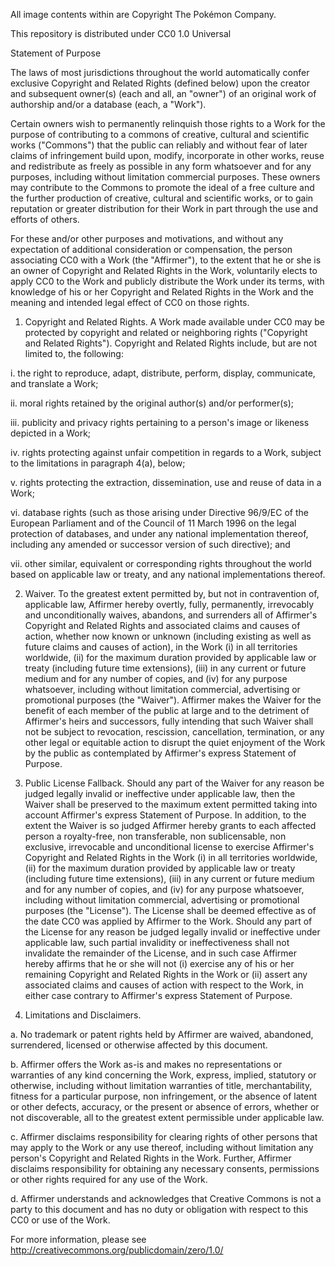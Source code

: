 All image contents within are Copyright The Pokémon Company.

This repository is distributed under CC0 1.0 Universal

Statement of Purpose

The laws of most jurisdictions throughout the world automatically confer
exclusive Copyright and Related Rights (defined below) upon the creator and
subsequent owner(s) (each and all, an "owner") of an original work of authorship
and/or a database (each, a "Work").

Certain owners wish to permanently relinquish those rights to a Work for the
purpose of contributing to a commons of creative, cultural and scientific works
("Commons") that the public can reliably and without fear of later claims of
infringement build upon, modify, incorporate in other works, reuse and
redistribute as freely as possible in any form whatsoever and for any purposes,
including without limitation commercial purposes. These owners may contribute to
the Commons to promote the ideal of a free culture and the further production of
creative, cultural and scientific works, or to gain reputation or greater
distribution for their Work in part through the use and efforts of others.

For these and/or other purposes and motivations, and without any expectation of
additional consideration or compensation, the person associating CC0 with a Work
(the "Affirmer"), to the extent that he or she is an owner of Copyright and
Related Rights in the Work, voluntarily elects to apply CC0 to the Work and
publicly distribute the Work under its terms, with knowledge of his or her
Copyright and Related Rights in the Work and the meaning and intended legal
effect of CC0 on those rights.

1. Copyright and Related Rights. A Work made available under CC0 may be
   protected by copyright and related or neighboring rights ("Copyright and
   Related Rights"). Copyright and Related Rights include, but are not limited
   to, the following:

i. the right to reproduce, adapt, distribute, perform, display, communicate, and
translate a Work;

ii. moral rights retained by the original author(s) and/or performer(s);

iii. publicity and privacy rights pertaining to a person's image or likeness
depicted in a Work;

iv. rights protecting against unfair competition in regards to a Work, subject
to the limitations in paragraph 4(a), below;

v. rights protecting the extraction, dissemination, use and reuse of data in a
Work;

vi. database rights (such as those arising under Directive 96/9/EC of the
European Parliament and of the Council of 11 March 1996 on the legal protection
of databases, and under any national implementation thereof, including any
amended or successor version of such directive); and

vii. other similar, equivalent or corresponding rights throughout the world
based on applicable law or treaty, and any national implementations thereof.

2. Waiver. To the greatest extent permitted by, but not in contravention of,
   applicable law, Affirmer hereby overtly, fully, permanently, irrevocably and
   unconditionally waives, abandons, and surrenders all of Affirmer's Copyright
   and Related Rights and associated claims and causes of action, whether now
   known or unknown (including existing as well as future claims and causes of
   action), in the Work (i) in all territories worldwide, (ii) for the maximum
   duration provided by applicable law or treaty (including future time
   extensions), (iii) in any current or future medium and for any number of
   copies, and (iv) for any purpose whatsoever, including without limitation
   commercial, advertising or promotional purposes (the "Waiver"). Affirmer
   makes the Waiver for the benefit of each member of the public at large and to
   the detriment of Affirmer's heirs and successors, fully intending that such
   Waiver shall not be subject to revocation, rescission, cancellation,
   termination, or any other legal or equitable action to disrupt the quiet
   enjoyment of the Work by the public as contemplated by Affirmer's express
   Statement of Purpose.

3. Public License Fallback. Should any part of the Waiver for any reason be
   judged legally invalid or ineffective under applicable law, then the Waiver
   shall be preserved to the maximum extent permitted taking into account
   Affirmer's express Statement of Purpose. In addition, to the extent the
   Waiver is so judged Affirmer hereby grants to each affected person a
   royalty-free, non transferable, non sublicensable, non exclusive, irrevocable
   and unconditional license to exercise Affirmer's Copyright and Related Rights
   in the Work (i) in all territories worldwide, (ii) for the maximum duration
   provided by applicable law or treaty (including future time extensions),
   (iii) in any current or future medium and for any number of copies, and (iv)
   for any purpose whatsoever, including without limitation commercial,
   advertising or promotional purposes (the "License"). The License shall be
   deemed effective as of the date CC0 was applied by Affirmer to the Work.
   Should any part of the License for any reason be judged legally invalid or
   ineffective under applicable law, such partial invalidity or ineffectiveness
   shall not invalidate the remainder of the License, and in such case Affirmer
   hereby affirms that he or she will not (i) exercise any of his or her
   remaining Copyright and Related Rights in the Work or (ii) assert any
   associated claims and causes of action with respect to the Work, in either
   case contrary to Affirmer's express Statement of Purpose.

4. Limitations and Disclaimers.

a. No trademark or patent rights held by Affirmer are waived, abandoned,
surrendered, licensed or otherwise affected by this document.

b. Affirmer offers the Work as-is and makes no representations or warranties of
any kind concerning the Work, express, implied, statutory or otherwise,
including without limitation warranties of title, merchantability, fitness for a
particular purpose, non infringement, or the absence of latent or other defects,
accuracy, or the present or absence of errors, whether or not discoverable, all
to the greatest extent permissible under applicable law.

c. Affirmer disclaims responsibility for clearing rights of other persons that
may apply to the Work or any use thereof, including without limitation any
person's Copyright and Related Rights in the Work. Further, Affirmer disclaims
responsibility for obtaining any necessary consents, permissions or other rights
required for any use of the Work.

d. Affirmer understands and acknowledges that Creative Commons is not a party to
this document and has no duty or obligation with respect to this CC0 or use of
the Work.

For more information, please see
<http://creativecommons.org/publicdomain/zero/1.0/>
